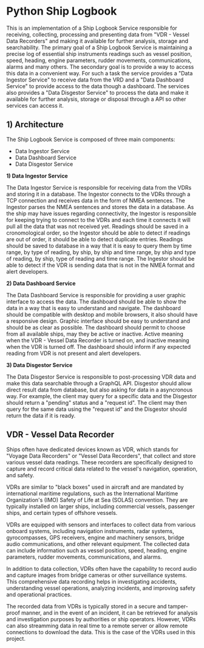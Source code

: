 # Python Ship Logbook

This is an implementation of a Ship Logbook Service responsible for receiving, collecting, processing and presenting data from "VDR - Vessel Data Recorders" and making it available for further analysis, storage and searchability. The primary goal of a Ship Logbook Service is maintaining a precise log of essential ship instruments readings such as vessel position, speed, heading, engine parameters, rudder movements, communications, alarms and many others. The secondary goal is to provide a way to access this data in a convenient way. For such a task the service provides a "Data Ingestor Service" to receive data from the VRD and a "Data Dashboard Service" to provide access to the data though a dashboard. The services also provides a "Data Disgestor Service" to process the data and make it available for further analysis,  storage or disposal through a API so other services can access it.

## 1) Architecture

The Ship Logbook Service is composed of three main components:

- Data Ingestor Service
- Data Dashboard Service
- Data Disgestor Service

**1) Data Ingestor Service**

The Data Ingestor Service is responsible for receiving data from the VDRs and storing it in a database. The Ingestor connects to the VDRs through a TCP connection and receives data in the form of NMEA sentences. The Ingestor parses the NMEA sentences and stores the data in a database. As the ship may have issues regarding connectivity, the Ingestor is responsible for keeping trying to connect to the VDRs and each time it connects it will pull all the data that was not received yet. Readings should be saved in a cronomological order, so the Ingestor should be able to detect if readings are out of order, it should be able to detect duplicate entries. Readings should be saved to database in a way that it is easy to query them by time range, by type of reading, by ship, by ship and time range, by ship and type of reading, by ship, type of reading and time range. The Ingestor should be able to detect if the VDR is sending data that is not in the NMEA format and alert developers. 

**2) Data Dashboard Service**

The Data Dashboard Service is responsible for providing a user graphic interface to access the data. The dashboard should be able to show the data in a way that is easy to understand and navigate. The dashboard should be compatible with desktop and mobile browsers, it also should have a responsive design. Graphic interface should be easy to understand and should be as clear as possible. The dashboard should permit to choose from all available ships, may they be active or inactive. Active meaning when the VDR - Vessel Data Recorder is turned on, and inactive meaning when the VDR is turned off. The dashboard should inform if any expected reading from VDR is not present and alert developers. 

**3) Data Disgestor Service**

The Data Disgestor Service is responsible to post-processing VDR data and make this data searchable through a GraphQL API. Disgestor should allow direct result data from database, but also asking for data in a asyncronous way. For example, the client may query for a specific data and the Disgestor should return a "pending" status and a "request id". The client may then query for the same data using the "request id" and the Disgestor should return the data if it is ready.

## VDR - Vessel Data Recorder

Ships often have dedicated devices known as VDR, which stands for "Voyage Data Recorders" or "Vessel Data Recorders", that collect and store various vessel data readings. These recorders are specifically designed to capture and record critical data related to the vessel's navigation, operation, and safety.

VDRs are similar to "black boxes" used in aircraft and are mandated by international maritime regulations, such as the International Maritime Organization's (IMO) Safety of Life at Sea (SOLAS) convention. They are typically installed on larger ships, including commercial vessels, passenger ships, and certain types of offshore vessels.

VDRs are equipped with sensors and interfaces to collect data from various onboard systems, including navigation instruments, radar systems, gyrocompasses, GPS receivers, engine and machinery sensors, bridge audio communications, and other relevant equipment. The collected data can include information such as vessel position, speed, heading, engine parameters, rudder movements, communications, and alarms.

In addition to data collection, VDRs often have the capability to record audio and capture images from bridge cameras or other surveillance systems. This comprehensive data recording helps in investigating accidents, understanding vessel operations, analyzing incidents, and improving safety and operational practices.

The recorded data from VDRs is typically stored in a secure and tamper-proof manner, and in the event of an incident, it can be retrieved for analysis and investigation purposes by authorities or ship operators.
However, VDRs can also streamming data in real time to a remote server or allow remote connections to download the data. This is the case of the VDRs used in this project.
